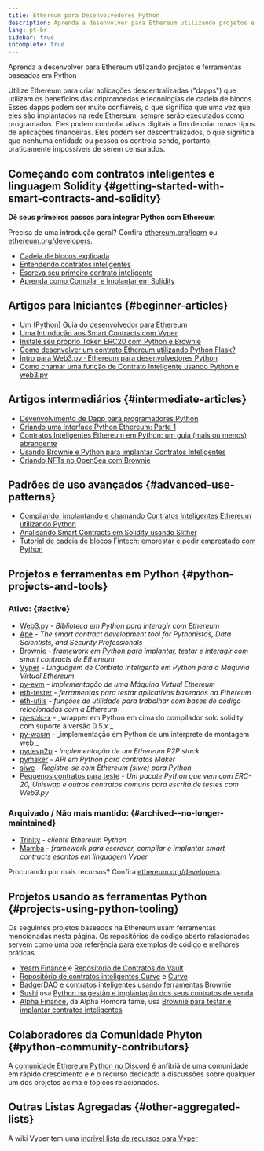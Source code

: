 ```yaml
---
title: Ethereum para Desenvolvedores Python
description: Aprenda a desenvolver para Ethereum utilizando projetos e ferramentas baseados em Python
lang: pt-br
sidebar: true
incomplete: true
---
```


<div class="featured">Aprenda a desenvolver para Ethereum utilizando projetos e ferramentas baseados em Python</div>

Utilize Ethereum para criar aplicações descentralizadas ("dapps") que utilizam os benefícios das criptomoedas e tecnologias de cadeia de blocos. Esses dapps podem ser muito confiáveis, o que significa que uma vez que eles são implantados na rede Ethereum, sempre serão executados como programados. Eles podem controlar ativos digitais a fim de criar novos tipos de aplicações financeiras. Eles podem ser descentralizados, o que significa que nenhuma entidade ou pessoa os controla sendo, portanto, praticamente impossíveis de serem censurados.

## Começando com contratos inteligentes e linguagem Solidity {#getting-started-with-smart-contracts-and-solidity}

**Dê seus primeiros passos para integrar Python com Ethereum**

Precisa de uma introdução geral? Confira [ethereum.org/learn](/learn/) ou [ethereum.org/developers](/developers/).

- [Cadeia de blocos explicada ](https://kauri.io/article/d55684513211466da7f8cc03987607d5/blockchain-explained)
- [Entendendo contratos inteligentes](https://kauri.io/article/e4f66c6079e74a4a9b532148d3158188/ethereum-101-part-5-the-smart-contract)
- [Escreva seu primeiro contrato inteligente](https://kauri.io/article/124b7db1d0cf4f47b414f8b13c9d66e2/remix-ide-your-first-smart-contract)
- [Aprenda como Compilar e Implantar em Solidity](https://kauri.io/article/973c5f54c4434bb1b0160cff8c695369/understanding-smart-contract-compilation-and-deployment)

## Artigos para Iniciantes {#beginner-articles}

- [Um (Python) Guia do desenvolvedor para Ethereum](https://snakecharmers.ethereum.org/a-developers-guide-to-ethereum-pt-1/)
- [Uma Introdução aos Smart Contracts com Vyper](https://kauri.io/#collections/Getting%20Started/an-introduction-to-smart-contracts-with-vyper/)
- [Instale seu próprio Token ERC20 com Python e Brownie](https://betterprogramming.pub/python-blockchain-token-deployment-tutorial-create-an-erc20-77a5fd2e1a58)
- [Como desenvolver um contrato Ethereum utilizando Python Flask?](https://medium.com/coinmonks/how-to-develop-ethereum-contract-using-python-flask-9758fe65976e)
- [Intro para Web3.py · Ethereum para desenvolvedores Python](https://www.dappuniversity.com/articles/web3-py-intro)
- [Como chamar uma função de Contrato Inteligente usando Python e web3.py](https://stackoverflow.com/questions/57580702/how-to-call-a-smart-contract-function-using-python-and-web3-py)

## Artigos intermediários {#intermediate-articles}

- [Devenvolvimento de Dapp para programadores Python](https://levelup.gitconnected.com/dapps-development-for-python-developers-f52b32b54f28)
- [Criando uma Interface Python Ethereum: Parte 1](https://hackernoon.com/creating-a-python-ethereum-interface-part-1-4d2e47ea0f4d)
- [Contratos Inteligentes Ethereum em Python: um guia (mais ou menos) abrangente](https://hackernoon.com/ethereum-smart-contracts-in-python-a-comprehensive-ish-guide-771b03990988)
- [Usando Brownie e Python para implantar Contratos Inteligentes](https://dev.to/patrickalphac/using-brownie-for-to-deploy-smart-contracts-1kkp)
- [Criando NFTs no OpenSea com Brownie](https://www.freecodecamp.org/news/how-to-make-an-nft-and-render-on-opensea-marketplace/)

## Padrões de uso avançados {#advanced-use-patterns}

- [Compilando, implantando e chamando Contratos Inteligentes Ethereum utilizando Python](https://yohanes.gultom.id/2018/11/28/compiling-deploying-and-calling-ethereum-smartcontract-using-python/)
- [Analisando Smart Contracts em Solidity usando Slither](https://kauri.io/#collections/DevOps/analyze-solidity-smart-contracts-with-slither/#analyze-solidity-smart-contracts-with-slither)
- [Tutorial de cadeia de blocos Fintech: emprestar e pedir emprestado com Python](https://blog.chain.link/blockchain-fintech-defi-tutorial-lending-borrowing-python/)

## Projetos e ferramentas em Python {#python-projects-and-tools}

### Ativo: {#active}

- [Web3.py](https://github.com/ethereum/web3.py) - _Biblioteca em Python para interagir com Ethereum_
- [Ape](https://github.com/ApeWorX/ape) - _The smart contract development tool for Pythonistas, Data Scientists, and Security Professionals_
- [Brownie](https://github.com/eth-brownie/brownie) - _framework em Python para implantar, testar e interagir com smart contracts de Ethereum_
- [Vyper](https://github.com/ethereum/vyper/) - _Linguagem de Contrato Inteligente em Python para a Máquina Virtual Ethereum_
- [py-evm](https://github.com/ethereum/py-evm) - _Implementação de uma Máquina Virtual Ethereum_
- [eth-tester](https://github.com/ethereum/eth-tester) - _ferramentas para testar aplicativos baseados na Ethereum_
- [eth-utils](https://github.com/ethereum/eth-utils/) - _funções de utilidade para trabalhar com bases de código relacionadas com a Ethereum_
- [py-solc-x](https://pypi.org/project/py-solc-x/) - _wrapper em Python em cima do compilador solc solidity com suporte à versão 0.5.x _
- [py-wasm](https://github.com/ethereum/py-wasm) - _implementação em Python de um intérprete de montagem web _
- [pydevp2p](https://github.com/ethereum/pydevp2p) - _Implementação de um Ethereum P2P stack_
- [pymaker](https://github.com/makerdao/pymaker) - _API em Python para contratos Maker_
- [siwe](https://github.com/spruceid/siwe-py) - _Registre-se com Ethereum (siwe) para Python_
- [Pequenos contratos para teste](https://github.com/tradingstrategy-ai/smart-contracts-for-testing) - _Um pacote Python que vem com ERC-20, Uniswap e outros contratos comuns para escrita de testes com Web3.py_

### Arquivado / Não mais mantido: {#archived--no-longer-maintained}

- [Trinity](https://github.com/ethereum/trinity) - _cliente Ethereum Python_
- [Mamba](https://mamba.black) - _framework para escrever, compilar e implantar smart contracts escritos em linguagem Vyper_

Procurando por mais recursos? Confira [ethereum.org/developers](/developers/).

## Projetos usando as ferramentas Python {#projects-using-python-tooling}

Os seguintes projetos baseados na Ethereum usam ferramentas mencionadas nesta página. Os repositórios de código aberto relacionados servem como uma boa referência para exemplos de código e melhores práticas.

- [Yearn Finance](https://yearn.finance/) e [Repositório de Contratos do Vault](https://github.com/yearn/yearn-vaults)
- [Repositório de contratos inteligentes Curve](https://curve.fi/) e [Curve](https://github.com/curvefi/curve-contract)
- [BadgerDAO](https://badger.com/) e [contratos inteligentes usando ferramentas Brownie](https://github.com/Badger-Finance/badger-system)
- [Sushi](https://sushi.com/) usa [Python na gestão e implantação dos seus contratos de venda](https://github.com/sushiswap/sushi-vesting-protocols)
- [Alpha Finance](https://alphafinance.io/), da Alpha Homora fame, usa [Brownie para testar e implantar contratos inteligentes](https://github.com/AlphaFinanceLab/alpha-staking-contract)

## Colaboradores da Comunidade Phyton {#python-community-contributors}

A [comunidade Ethereum Python no Discord](https://discord.gg/9zk7snTfWe) é anfitriã de uma comunidade em rápido crescimento e é o recurso dedicado a discussões sobre qualquer um dos projetos acima e tópicos relacionados.

## Outras Listas Agregadas {#other-aggregated-lists}

A wiki Vyper tem uma [incrível lista de recursos para Vyper](https://github.com/ethereum/vyper/wiki/Vyper-tools-and-resources)
